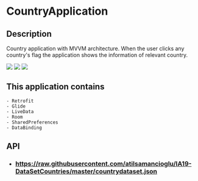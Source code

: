 # CountryApplication

## Description

Country application with MVVM architecture. When the user clicks any country's flag the application shows the information of relevant country.  

![](https://media.giphy.com/media/uZ6P7j3ecdGoupnFo7/giphy.gif)
![](https://media.giphy.com/media/i9hAOGq7m2Q6S5oamP/giphy.gif)
![](https://media.giphy.com/media/VRy9q6IxqrUitUGtzP/giphy.gif)



## This application contains

    - Retrofit
    - Glide
    - LiveData
    - Room
    - SharedPreferences
    - DataBinding
    
## API
- ### https://raw.githubusercontent.com/atilsamancioglu/IA19-DataSetCountries/master/countrydataset.json
